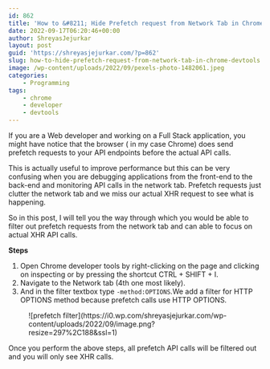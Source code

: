 ```yaml
---
id: 862
title: 'How to &#8211; Hide Prefetch request from Network Tab in Chrome DevTools'
date: 2022-09-17T06:20:46+00:00
author: ShreyasJejurkar
layout: post
guid: 'https://shreyasjejurkar.com/?p=862'
slug: how-to-hide-prefetch-request-from-network-tab-in-chrome-devtools
image: /wp-content/uploads/2022/09/pexels-photo-1482061.jpeg
categories:
    - Programming
tags:
    - chrome
    - developer
    - devtools
---
```


If you are a Web developer and working on a Full Stack application, you might have notice that the browser ( in my case Chrome) does send prefetch requests to your API endpoints before the actual API calls.

This is actually useful to improve performance but this can be very confusing when you are debugging applications from the front-end to the back-end and monitoring API calls in the network tab. Prefetch requests just clutter the network tab and we miss our actual XHR request to see what is happening.

So in this post, I will tell you the way through which you would be able to filter out prefetch requests from the network tab and can able to focus on actual XHR API calls.

**Steps**

1. Open Chrome developer tools by right-clicking on the page and clicking on inspecting or by pressing the shortcut CTRL + SHIFT + I.
2. Navigate to the Network tab (4th one most likely).
3. And in the filter textbox type `-method:OPTIONS`.We add a filter for HTTP OPTIONS method because prefetch calls use HTTP OPTIONS.

<figure class="wp-block-image size-full is-resized">![prefetch filter](https://i0.wp.com/shreyasjejurkar.com/wp-content/uploads/2022/09/image.png?resize=297%2C188&ssl=1)</figure>Once you perform the above steps, all prefetch API calls will be filtered out and you will only see XHR calls.
